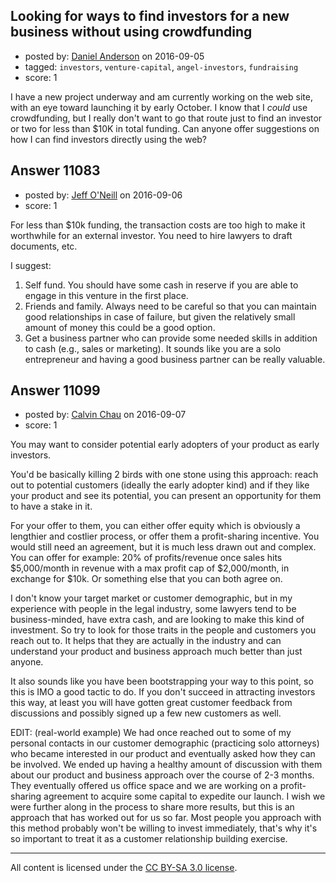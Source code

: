 ## Looking for ways to find investors for a new business without using crowdfunding

- posted by: [Daniel Anderson](https://stackexchange.com/users/8398759/daniel-anderson) on 2016-09-05
- tagged: `investors`, `venture-capital`, `angel-investors`, `fundraising`
- score: 1

I have a new project underway and am currently working on the web site, with an eye toward launching it by early October.  I know that I *could* use crowdfunding, but I really don't want to go that route just to find an investor or two for less than $10K in total funding.  Can anyone offer suggestions on how I can find investors directly using the web?


## Answer 11083

- posted by: [Jeff O'Neill](https://stackexchange.com/users/46273/jeff-o-neill) on 2016-09-06
- score: 1

For less than $10k funding, the transaction costs are too high to make it worthwhile for an external investor.  You need to hire lawyers to draft documents, etc.

I suggest:

 1. Self fund.  You should have some cash in reserve if you are able to engage in this venture in the first place.
 2. Friends and family.  Always need to be careful so that you can maintain good relationships in case of failure, but given the relatively small amount of money this could be a good option.
 3. Get a business partner who can provide some needed skills in addition to cash (e.g., sales or marketing).  It sounds like you are a solo entrepreneur and having a good business partner can be really valuable.


## Answer 11099

- posted by: [Calvin Chau](https://stackexchange.com/users/7349459/calvin-chau) on 2016-09-07
- score: 1

You may want to consider potential early adopters of your product as early investors. 

You'd be basically killing 2 birds with one stone using this approach: reach out to potential customers (ideally the early adopter kind) and if they like your product and see its potential, you can present an opportunity for them to have a stake in it. 

For your offer to them, you can either offer equity which is obviously a lengthier and costlier process, or offer them a profit-sharing incentive. You would still need an agreement, but it is much less drawn out and complex. You can offer for example: 20% of profits/revenue once sales hits $5,000/month in revenue with a max profit cap of $2,000/month, in exchange for $10k. Or something else that you can both agree on.

I don't know your target market or customer demographic, but in my experience with people in the legal industry, some lawyers tend to be business-minded, have extra cash, and are looking to make this kind of investment. So try to look for those traits in the people and customers you reach out to. It helps that they are actually in the industry and can understand your product and business approach much better than just anyone. 

It also sounds like you have been bootstrapping your way to this point, so this is IMO a good tactic to do. If you don't succeed in attracting investors this way, at least you will have gotten great customer feedback from discussions and possibly signed up a few new customers as well.

EDIT: (real-world example)
We had once reached out to some of my personal contacts in our customer demographic (practicing solo attorneys) who became interested in our product and eventually asked how they can be involved. We ended up having a healthy amount of discussion with them about our product and business approach over the course of 2-3 months. They eventually offered us office space and we are working on a profit-sharing agreement to acquire some capital to expedite our launch. I wish we were further along in the process to share more results, but this is an approach that has worked out for us so far. Most people you approach with this method probably won't be willing to invest immediately, that's why it's so important to treat it as a customer relationship building exercise.



---

All content is licensed under the [CC BY-SA 3.0 license](https://creativecommons.org/licenses/by-sa/3.0/).
